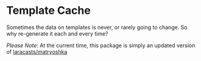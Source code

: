 # Template Cache

Sometimes the data on templates is never, or rarely going to change.  So why re-generate it each and every time?

*Please Note*: At the current time, this package is simply an updated version of [laracasts/matryoshka](https://github.com/laracasts/matryoshka)  
